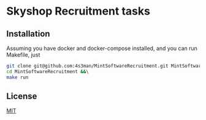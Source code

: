 # Skyshop Recruitment tasks

## Installation

Assuming you have docker and docker-compose installed, and you can run Makefile, just

```bash
git clone git@github.com:4s3man/MintSoftwareRecruitment.git MintSoftwareRecruitment &&\
cd MintSoftwareRecruitment &&\
make run    
```

## License
[MIT](https://choosealicense.com/licenses/mit/)